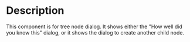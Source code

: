 # Description

This component is for tree node dialog.
It shows either the "How well did you know this" dialog, or it shows the dialog
to create another child node.

